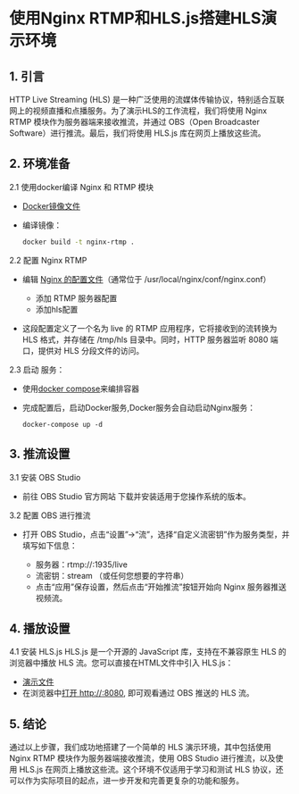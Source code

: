 # 使用Nginx RTMP和HLS.js搭建HLS演示环境

## 1. 引言
HTTP Live Streaming (HLS) 是一种广泛使用的流媒体传输协议，特别适合互联网上的视频直播和点播服务。为了演示HLS的工作流程，我们将使用 Nginx RTMP 模块作为服务器端来接收推流，并通过 OBS（Open Broadcaster Software）进行推流。最后，我们将使用 HLS.js 库在网页上播放这些流。

## 2. 环境准备
2.1 使用docker编译 Nginx 和 RTMP 模块

   * [Docker镜像文件](./Dockerfile)
   * 编译镜像：
     
        ```bash
        docker build -t nginx-rtmp .
        ```

2.2 配置 Nginx RTMP
* 编辑 [Nginx 的配置文件](./nginx.conf)（通常位于 /usr/local/nginx/conf/nginx.conf）
  * 添加 RTMP 服务器配置
  * 添加hls配置

* 这段配置定义了一个名为 live 的 RTMP 应用程序，它将接收到的流转换为 HLS 格式，并存储在 /tmp/hls 目录中。同时，HTTP 服务器监听 8080 端口，提供对 HLS 分段文件的访问。

2.3 启动 服务：

* 使用[docker compose](docker-compose.yml)来编排容器
* 完成配置后，启动Docker服务,Docker服务会自动启动Nginx服务：

    ```
    docker-compose up -d
    ```


## 3. 推流设置
   
3.1 安装 OBS Studio
* 前往 OBS Studio 官方网站 下载并安装适用于您操作系统的版本。

3.2 配置 OBS 进行推流
* 打开 OBS Studio，点击“设置”->“流”，选择“自定义流密钥”作为服务类型，并填写如下信息：

  * 服务器：rtmp://<your-server-ip>:1935/live
  * 流密钥：stream （或任何您想要的字符串）
  * 点击“应用”保存设置，然后点击“开始推流”按钮开始向 Nginx 服务器推送视频流。

## 4. 播放设置
4.1 安装 HLS.js
HLS.js 是一个开源的 JavaScript 库，支持在不兼容原生 HLS 的浏览器中播放 HLS 流。您可以直接在HTML文件中引入 HLS.js：

   * [演示文件](./html/index.html)
   * 在浏览器中[打开 http://<your-server-ip>:8080](http://localhost:8080), 即可观看通过 OBS 推送的 HLS 流。

## 5. 结论
通过以上步骤，我们成功地搭建了一个简单的 HLS 演示环境，其中包括使用 Nginx RTMP 模块作为服务器端接收推流，使用 OBS Studio 进行推流，以及使用 HLS.js 在网页上播放这些流。这个环境不仅适用于学习和测试 HLS 协议，还可以作为实际项目的起点，进一步开发和完善更复杂的功能和服务。
